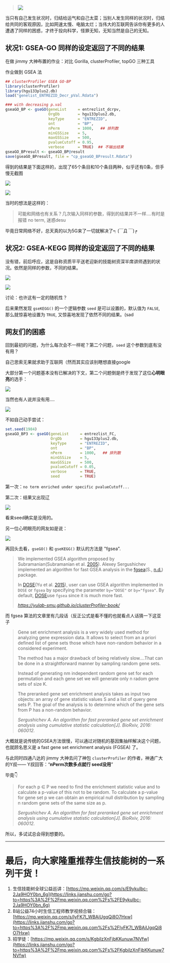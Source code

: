 > ![](https://upload-images.jianshu.io/upload_images/14383117-b8db14e181856e38.png?imageMogr2/auto-orient/strip%7CimageView2/2/w/1240)


当只有自己发生状况时，归结给运气和自己太菜；当别人发生同样的状况时，归结给共同的客观原因，比如网速太慢、电脑太烂；当伟大的互联网告诉你有更多的人遭遇了同样的困惑，才终于投向科学，怪罪无知，无知当然是自己的无知。

## 状况1:  GSEA-GO 同样的设定返回了不同的结果

在做 jimmy 大神布置的作业：对比 Gorilla, clusterProfiler, topGO 三种工具

作业做到 GSEA 法 

```R
## clusterProfiler GSEA GO-BP
library(clusterProfiler)
library(hgu133plus2.db)
load("genelist_ENTREZID_Decr_pVal.Rdata")

### with decreasing p.val
gseaGO_BP <- gseGO(geneList     = entrezlist_dcrpv,
                   OrgDb        = hgu133plus2.db,
                   keyType      = "ENTREZID",
                   ont          = "BP",
                   nPerm        = 1000,   ## 排列数
                   minGSSize    = 5,
                   maxGSSize    = 500,
                   pvalueCutoff = 0.95,
                   verbose      = TRUE)  ## 不输出结果
gseaGO_BPresult <- gseaGO_BP@result
save(gseaGO_BPresult, file = "cp_gseaGO_BPresult.Rdata")
```

得到的结果是下面这样的，出现了65个条目和10个条目两种，似乎还有0条，但手慢无截图

![](https://upload-images.jianshu.io/upload_images/14383117-9567e31918bf40f8.png?imageMogr2/auto-orient/strip%7CimageView2/2/w/899/format/webp)

![](https://upload-images.jianshu.io/upload_images/14383117-22c9461a2422d778.png?imageMogr2/auto-orient/strip%7CimageView2/2/w/892/format/webp)

当时的想法是这样的：

> 可能和网络也有关系？几次输入同样的参数，得到的结果并不一样....有时是报错 no term, 迷惑desu

毕竟日常网络不好，总天真的以为5G来了一切就解决了┑(￣Д ￣)┍

## 状况2:  GSEA-KEGG 同样的设定返回了不同的结果

没有错，前后呼应，这是自称资质平平送老迎新的技能树资深半席讲师遇到的状况。依然是同样的参数，不同的结果。

![](https://upload-images.jianshu.io/upload_images/14383117-e2c4a544cebd9571.png?imageMogr2/auto-orient/strip%7CimageView2/2/w/1240)

![](https://upload-images.jianshu.io/upload_images/14383117-07318332ba961e5f.png?imageMogr2/auto-orient/strip%7CimageView2/2/w/1240)

讨论：也许这有一定的随机性？

后来果然发现 `gseKEGG()` 的一个逻辑参数 `seed` 是可以设置的，默认值为 `FALSE`, 那么就惊喜地设置为 `TRUE`, 又惊喜地发现了依然不同的结果。(sad

## 网友们的困惑

回到最初的问题，为什么每次会不一样呢？第二个问题，`seed` 这个参数到底有没有用？

自己思索无果就求助于互联网（然而其实应该别瞎想直接google

大部分第一个问题基本没有已解决的下文，第二个问题倒是终于发现了这位**心明眼亮**的选手：

![](https://upload-images.jianshu.io/upload_images/14383117-04853b6f873d8f38.png?imageMogr2/auto-orient/strip%7CimageView2/2/w/1240)

当然也有人说并没有用....

![](https://upload-images.jianshu.io/upload_images/14383117-7fd7a5da24dea413.png?imageMogr2/auto-orient/strip%7CimageView2/2/w/1240)

不如自己动手尝试：

```R
set.seed(1984)
gseaGO_BP3 <- gseGO(geneList     = entrezlist_FC,
                    OrgDb        = hgu133plus2.db,
                    keyType      = "ENTREZID",
                    ont          = "BP",
                    nPerm        = 1000,   ## 排列数
                    minGSSize    = 5,
                    maxGSSize    = 500,
                    pvalueCutoff = 0.05,
                    verbose      = TRUE,
                    seed         = TRUE)
```

第一次：`no term enriched under specific pvalueCutoff...`

第二次：结果又出现辽

![](https://upload-images.jianshu.io/upload_images/14383117-cfc99e6f97266564.png?imageMogr2/auto-orient/strip%7CimageView2/2/w/1240)

看来seed确实是没用的。

另一位心明眼亮的网友如是说：

![](https://upload-images.jianshu.io/upload_images/14383117-85f867a0cc6a1f40.png?imageMogr2/auto-orient/strip%7CimageView2/2/w/1240)

再回头去看，`gseGO()` 和 `gseKEGG()` 默认的方法是 "fgsea".

> We implemented GSEA algorithm proposed by Subramanian(Subramanian et al. [2005](https://yulab-smu.github.io/clusterProfiler-book/chapter2.html#ref-subramanian_gene_2005)). Alexey Sergushichev implemented an algorithm for fast GSEA analysis in the [fgsea](http://bioconductor.org/packages/fgsea)(S., [n.d.](https://yulab-smu.github.io/clusterProfiler-book/chapter2.html#ref-alex_fgsea)) package.
>
> In [DOSE](http://bioconductor.org/packages/DOSE)(Yu et al. [2015](https://yulab-smu.github.io/clusterProfiler-book/chapter2.html#ref-yu_dose_2015)), user can use GSEA algorithm implemented in `DOSE` or `fgsea` by specifying the parameter `by="DOSE"` or `by="fgsea"`. By default, [DOSE](http://bioconductor.org/packages/DOSE)use `fgsea` since it is much more fast.
>
>  *<https://yulab-smu.github.io/clusterProfiler-book/>* 

而 fgsea 算法的文章里有几段话（反正公式是看不懂的也就看点人话猜一下这亚子

> Gene set enrichment analysis is a very widely used method for analyzing gene expression data. It allows to select from an a priori defined list of gene sets those which have non-random behavior in a considered experiment. 
>
> The method has a major drawback of being relatively slow....That can be done in a straightforward manner by sampling random gene sets.
>
> Instead of generating nm independent random gene set for each permutation and each gene set we will generate only n radom gene sets of size K.
>
> The preranked gene set enrichment analysis takes as input two objects: an array of gene statistic values S and a list of query gene sets P. The goal of the analysis is to determine which of the gene sets from P has a non-random behavior.
>
> *Sergushichev A. An algorithm for fast preranked gene set enrichment analysis using cumulative statistic calculation[J]. BioRxiv, 2016: 060012.*

大概就是说传统的GSEA方法很慢，可以通过对随机的基因集抽样解决这个问题，也就顾名思义是 a fast gene set enrichment analysis (FGSEA) 了。

与此同时四通八达的 jimmy 大神去问了神包 `clusterProfiler` 的作者，神通广大的Y叔——
Y叔回答：“**nPerm次数多点就行 seed没用**”


毕竟👇

> For each p ∈ P we need to find the enrichment statistic value and to calculate a p-value of this not to be random. To calculate a p-value for gene set p we can obtain an empirical null distribution by sampling n random gene sets of the same size as p.
>
> *Sergushichev A. An algorithm for fast preranked gene set enrichment analysis using cumulative statistic calculation[J]. BioRxiv, 2016: 060012.*

所以，多试试总会得到想要的。

---
# 最后，向大家隆重推荐生信技能树的一系列干货！

1.  生信技能树全球公益巡讲：[https://mp.weixin.qq.com/s/E9ykuIbc-2Ja9HOY0bn_6g](https://links.jianshu.com/go?to=https%3A%2F%2Fmp.weixin.qq.com%2Fs%2FE9ykuIbc-2Ja9HOY0bn_6g)
2.  B站公益74小时生信工程师教学视频合辑：[https://mp.weixin.qq.com/s/IyFK7l_WBAiUgqQi8O7Hxw](https://links.jianshu.com/go?to=https%3A%2F%2Fmp.weixin.qq.com%2Fs%2FIyFK7l_WBAiUgqQi8O7Hxw)
3.  招学徒：[https://mp.weixin.qq.com/s/KgbilzXnFjbKKunuw7NVfw](https://links.jianshu.com/go?to=https%3A%2F%2Fmp.weixin.qq.com%2Fs%2FKgbilzXnFjbKKunuw7NVfw)

